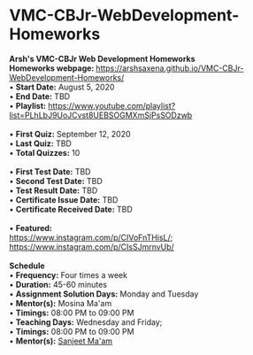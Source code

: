# VMC-CBJr-WebDevelopment-Homeworks
<b>Arsh's VMC-CBJr Web Development Homeworks</b> <br>
<b>Homeworks webpage: </b> https://arshsaxena.github.io/VMC-CBJr-WebDevelopment-Homeworks/ <br>
• <b>Start Date:</b> August 5, 2020 <br>
• <b>End Date:</b> TBD <br>
• <b>Playlist:</b> https://www.youtube.com/playlist?list=PLhLbJ9UoJCvst8UEBSOGMXmSjPsSODzwb<br><br>
• <b>First Quiz:</b> September 12, 2020 <br>
• <b>Last Quiz:</b> TBD <br>
• <b>Total Quizzes:</b> 10 <br><br>
• <b>First Test Date:</b> TBD <br>
• <b>Second Test Date:</b> TBD <br>
• <b>Test Result Date:</b> TBD <br>
• <b>Certificate Issue Date:</b> TBD <br>
• <b>Certificate Received Date:</b> TBD <br><br>
• <b>Featured:</b><br>
<a href="https://www.instagram.com/p/CIVoFnTHisL/">https://www.instagram.com/p/CIVoFnTHisL/</a>;<br>
<a href="https://www.instagram.com/p/CIsSJmrnvUb/">https://www.instagram.com/p/CIsSJmrnvUb/</a><br><br>
<b>Schedule</b><br>
• <b>Frequency:</b> Four times a week <br>
• <b>Duration:</b> 45-60 minutes <br>
• <b>Assignment Solution Days:</b> Monday and Tuesday <br>
• <b>Mentor(s):</b> Mosina Ma'am <br>
• <b>Timings:</b> 08:00 PM to 09:00 PM <br>
• <b>Teaching Days:</b> Wednesday and Friday; <br>
• <b>Timings:</b> 08:00 PM to 09:00 PM <br>
• <b>Mentor(s):</b> <a href="https://www.github.com/sanjeetboora">Sanjeet Ma'am</a>
